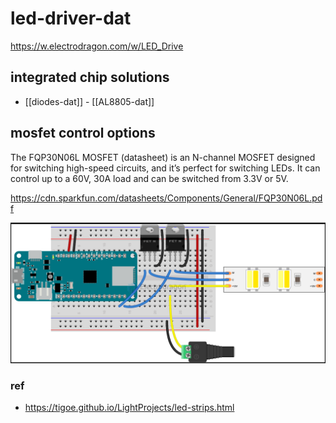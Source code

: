 
# led-driver-dat


https://w.electrodragon.com/w/LED_Drive


## integrated chip solutions 

- [[diodes-dat]] - [[AL8805-dat]]


## mosfet control options 

The FQP30N06L MOSFET (datasheet) is an N-channel MOSFET designed for switching high-speed circuits, and it’s perfect for switching LEDs. It can control up to a 60V, 30A load and can be switched from 3.3V or 5V.

https://cdn.sparkfun.com/datasheets/Components/General/FQP30N06L.pdf


![](2024-10-11-16-32-44.png)

### ref 

- https://tigoe.github.io/LightProjects/led-strips.html

